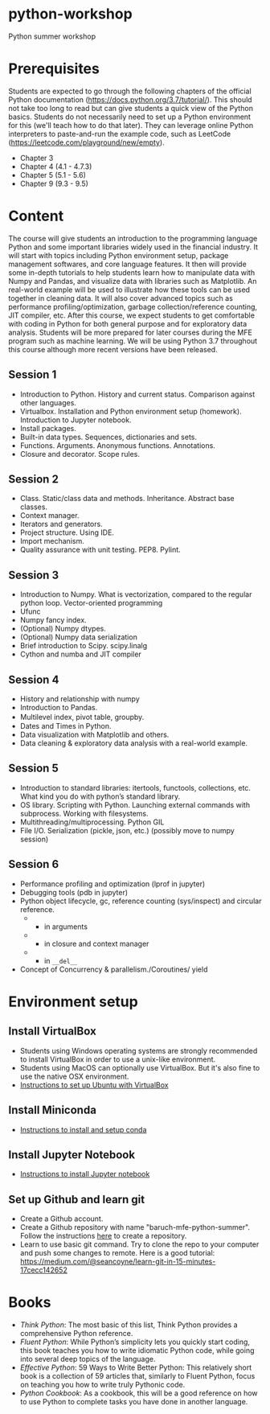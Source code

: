 # python-workshop
Python summer workshop


# Prerequisites
Students are expected to go through the following chapters of the official Python documentation (https://docs.python.org/3.7/tutorial/). This should not take too long to read but can give students a quick view of the Python basics. Students do not necessarily need to set up a Python environment for this (we'll teach how to do that later). They can leverage online Python interpreters to paste-and-run the example code, such as LeetCode (https://leetcode.com/playground/new/empty).
* Chapter 3
* Chapter 4 (4.1 - 4.7.3)
* Chapter 5 (5.1 - 5.6)
* Chapter 9 (9.3 - 9.5)

# Content
The course will give students an introduction to the programming language Python and some important libraries widely used in the financial industry. It will start with topics including Python environment setup, package management softwares, and core language features. It then will provide some in-depth tutorials to help students learn how to manipulate data with Numpy and Pandas, and visualize data with libraries such as Matplotlib. An real-world example will be used to illustrate how these tools can be used together in cleaning data. It will also cover advanced topics such as performance profiling/optimization, garbage collection/reference counting, JIT compiler, etc. After this course, we expect students to get comfortable with coding in Python for both general purpose and for exploratory data analysis. Students will be more prepared for later courses during the MFE program such as machine learning. We will be using Python 3.7 throughout this course although more recent versions have been released.

 
## Session 1
* Introduction to Python. History and current status. Comparison against other languages.
* Virtualbox. Installation and Python environment setup (homework). Introduction to Jupyter notebook.
* Install packages.  
* Built-in data types. Sequences, dictionaries and sets. 
* Functions. Arguments. Anonymous functions. Annotations.
* Closure and decorator. Scope rules. 

## Session 2
* Class. Static/class data and methods. Inheritance. Abstract base classes. 
* Context manager. 
* Iterators and generators.
* Project structure. Using IDE.
* Import mechanism.
* Quality assurance with unit testing. PEP8. Pylint. 

## Session 3
* Introduction to Numpy. What is vectorization, compared to the regular python loop. Vector-oriented programming
* Ufunc
* Numpy fancy index.
* (Optional) Numpy dtypes.
* (Optional) Numpy data serialization
* Brief introduction to Scipy. scipy.linalg
* Cython and numba and JIT compiler

## Session 4
* History and relationship with numpy
* Introduction to Pandas. 
* Multilevel index, pivot table, groupby. 　
* Dates and Times in Python.
* Data visualization with Matplotlib and others.
* Data cleaning & exploratory data analysis with a real-world example. 

## Session 5
* Introduction to standard libraries: itertools, functools, collections, etc. What kind you do with python’s standard library.
* OS library. Scripting with Python. Launching external commands with subprocess. Working with filesystems. 
* Multithreading/multiprocessing. Python GIL
* File I/O. Serialization (pickle, json, etc.) (possibly move to numpy session)

## Session 6
* Performance profiling and optimization (lprof in jupyter)
* Debugging tools (pdb in jupyter)
* Python object lifecycle, gc, reference counting (sys/inspect) and circular reference. 
  * - in arguments
  * - in closure and context manager
  * - in `__del__`
* Concept of Concurrency & parallelism./Coroutines/ yield


# Environment setup
## Install VirtualBox
* Students using Windows operating systems are strongly recommended to install VirtualBox in order to use a unix-like environment. 
* Students using MacOS can optionally use VirtualBox. But it's also fine to use the native OSX environment.
* [Instructions to set up Ubuntu with VirtualBox](docs/virtualbox.md) 

## Install Miniconda
* [Instructions to install and setup conda](docs/conda.md)

## Install Jupyter Notebook
* [Instructions to install Jupyter notebook](docs/jupyter.md)

## Set up Github and learn git
* Create a Github account.
* Create a Github repository with name "baruch-mfe-python-summer". 
Follow the instructions [here](https://docs.github.com/en/github/getting-started-with-github/create-a-repo) to create a repository.
* Learn to use basic git command. Try to clone the repo to your computer and push some changes to remote. 
Here is a good tutorial: https://medium.com/@seancoyne/learn-git-in-15-minutes-17cecc142652

# Books
* *Think Python*: The most basic of this list, Think Python provides a comprehensive Python reference.
* *Fluent Python*: While Python’s simplicity lets you quickly start coding, this book teaches you how to write idiomatic Python code, while going into several deep topics of the language.
* *Effective Python*: 59 Ways to Write Better Python: This relatively short book is a collection of 59 articles that, similarly to Fluent Python, focus on teaching you how to write truly Pythonic code.
* *Python Cookbook*: As a cookbook, this will be a good reference on how to use Python to complete tasks you have done in another language.
